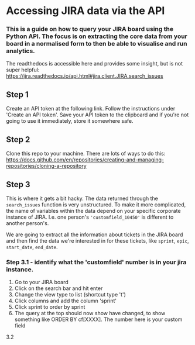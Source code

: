 # Accessing JIRA data via the API

### This is a guide on how to query your JIRA board using the Python API. The focus is on extracting the core data from your board in a normalised form to then be able to visualise and run analytics.

The readthedocs is accessible here and provides some insight, but is not super helpful: https://jira.readthedocs.io/api.html#jira.client.JIRA.search_issues

## Step 1

Create an API token at the following link. Follow the instructions under 'Create an API token'. Save your API token to the clipboard and if you're not going to use it immediately, store it somewhere safe. 

## Step 2

Clone this repo to your machine. There are lots of ways to do this: https://docs.github.com/en/repositories/creating-and-managing-repositories/cloning-a-repository

## Step 3

This is where it gets a bit hacky. The data returned through the `search_issues` function is very  unstructured. To make it more complicated, the name of variables within the data depend on your specific corporate instance of JIRA. I.e. one person's `'customfield_10450'` is different to another person's. 

We are going to extract all the information about tickets in the JIRA board and then find the data we're interested in for these tickets, like `sprint`, `epic`, `start_date`, `end_date`.

### Step 3.1 - identify what the 'customfield' number is in your jira instance. 

1. Go to your JIRA board
2. Click on the search bar and hit enter
3. Change the view type to list (shortcut type 't')
4. Click columns and add the column 'sprint'
5. Click sprint to order by sprint
6. The query at the top should now show have changed, to show something like ORDER BY cf[XXXX]. The number here is your custom field

3.2 

